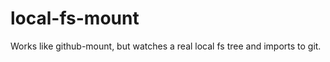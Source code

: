 local-fs-mount
==============

Works like github-mount, but watches a real local fs tree and imports to git.
